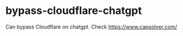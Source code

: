 # bypass-cloudflare-chatgpt
Can bypass Cloudflare on chatgpt. Check https://www.capsolver.com/ 
                                                                                                                                                                                              